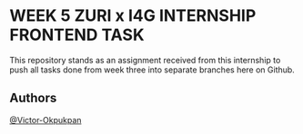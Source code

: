 # WEEK 5 ZURI x I4G INTERNSHIP FRONTEND TASK

This repository stands as an assignment received from this internship to push all tasks done from week three into separate branches here on Github.

## Authors

[@Victor-Okpukpan](https://github.com/Victor-Okpukpan)

